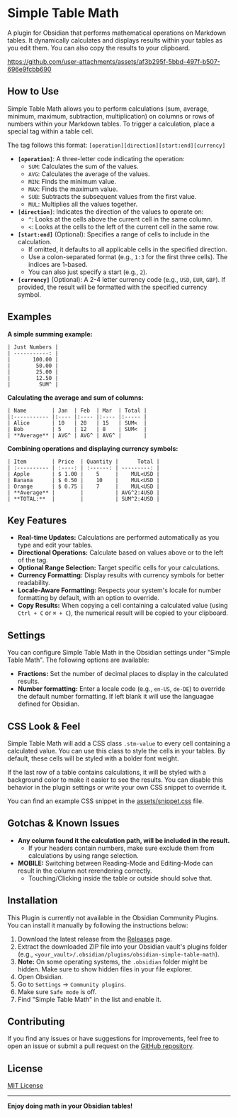 # Simple Table Math

A plugin for Obsidian that performs mathematical operations on Markdown tables.
It dynamically calculates and displays results within your tables as you edit them.
You can also copy the results to your clipboard.

https://github.com/user-attachments/assets/af3b295f-5bbd-497f-b507-696e9fcbb690

## How to Use

Simple Table Math allows you to perform calculations (sum, average, minimum, maximum, subtraction, multiplication) on columns or rows of numbers within your Markdown tables.
To trigger a calculation, place a special tag within a table cell.

The tag follows this format: `[operation][direction][start:end][currency]`

* **`[operation]`**: A three-letter code indicating the operation:
	* `SUM`: Calculates the sum of the values.
	* `AVG`: Calculates the average of the values.
	* `MIN`: Finds the minimum value.
	* `MAX`: Finds the maximum value.
	* `SUB`: Subtracts the subsequent values from the first value.
	* `MUL`: Multiplies all the values together.
* **`[direction]`**: Indicates the direction of the values to operate on:
	* `^`: Looks at the cells above the current cell in the same column.
	* `<`: Looks at the cells to the left of the current cell in the same row.
* **`[start:end]`** (Optional): Specifies a range of cells to include in the calculation.
	* If omitted, it defaults to all applicable cells in the specified direction.
	* Use a colon-separated format (e.g., `1:3` for the first three cells). The indices are 1-based.
	* You can also just specify a start (e.g., `2`).
* **`[currency]`** (Optional): A 2-4 letter currency code (e.g., `USD`, `EUR`, `GBP`). If provided, the result will be formatted with the specified currency symbol.

## Examples

**A simple summing example:**
```
| Just Numbers |
| -----------: |
|       100.00 |
|        50.00 |
|        25.00 |
|        12.50 |
|         SUM^ |
```

**Calculating the average and sum of columns:**
```
| Name        | Jan  | Feb  | Mar  | Total |
|:----------- |:---- |:---- |:---- |:----- |
| Alice       | 10   | 20   | 15   | SUM<  |
| Bob         | 5    | 12   | 8    | SUM<  |
| **Average** | AVG^ | AVG^ | AVG^ |       |
```

**Combining operations and displaying currency symbols:**

```
| Item        | Price  | Quantity |      Total |
| :---------- | :----: | :------: | ---------: |
| Apple       | $ 1.00 |    5     |    MUL<USD |
| Banana      | $ 0.50 |    10    |    MUL<USD |
| Orange      | $ 0.75 |    7     |    MUL<USD |
| **Average** |        |          | AVG^2:4USD |
| **TOTAL:**  |        |          | SUM^2:4USD |
```

## Key Features

* **Real-time Updates:** Calculations are performed automatically as you type and edit your tables.
* **Directional Operations:** Calculate based on values above or to the left of the tag.
* **Optional Range Selection:** Target specific cells for your calculations.
* **Currency Formatting:** Display results with currency symbols for better readability.
* **Locale-Aware Formatting:** Respects your system's locale for number formatting by default, with an option to override.
* **Copy Results:** When copying a cell containing a calculated value (using `Ctrl + C` or `⌘ + C`), the numerical result will be copied to your clipboard.

## Settings

You can configure Simple Table Math in the Obsidian settings under "Simple Table Math". 
The following options are available:

* **Fractions:** Set the number of decimal places to display in the calculated results.
* **Number formatting:** Enter a locale code (e.g., `en-US`, `de-DE`) to override the default number formatting. If left blank it will use the languagae defined for Obsidian.

## CSS Look & Feel

Simple Table Math will add a CSS class `.stm-value` to every cell containing a calculated value.
You can use this class to style the cells in your tables. By default, these cells will be styled with a bolder font weight.

If the last row of a table contains calculations, it will be styled with a background color to make it easier to see the results.
You can disable this behavior in the plugin settings or write your own CSS snippet to override it.

You can find an example CSS snippet in the [assets/snippet.css](snippet.css) file.

## Gotchas & Known Issues

* **Any column found it the calculation path, will be included in the result.**
  * If your headers contain numbers, make sure exclude them from calculations by using range selection.
* **MOBILE:** Switching between Reading-Mode and Editing-Mode can result in the column not rerendering correctly.
  * Touching/Clicking inside the table or outside should solve that.

## Installation

This Plugin is currently not available in the Obsidian Community Plugins.
You can install it manually by following the instructions below:

1.  Download the latest release from the [Releases](https://github.com/YourUsername/obsidian-simple-table-math/releases) page.
2.  Extract the downloaded ZIP file into your Obsidian vault's plugins folder (e.g., `<your_vault>/.obsidian/plugins/obsidian-simple-table-math`).
3.  **Note:** On some operating systems, the `.obsidian` folder might be hidden. Make sure to show hidden files in your file explorer.
4.  Open Obsidian.
5.  Go to `Settings` -> `Community plugins`.
6.  Make sure `Safe mode` is off.
7.  Find "Simple Table Math" in the list and enable it.

## Contributing

If you find any issues or have suggestions for improvements, feel free to open an issue or submit a pull request on the [GitHub repository](https://github.com/YourUsername/obsidian-simple-table-math).

## License

[MIT License](LICENSE)

---

**Enjoy doing math in your Obsidian tables!**
